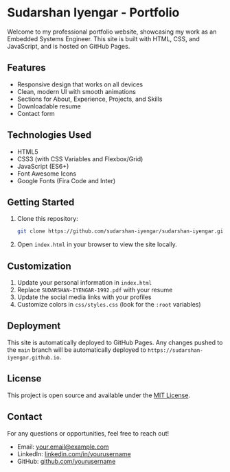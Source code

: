 # Sudarshan Iyengar - Portfolio

Welcome to my professional portfolio website, showcasing my work as an Embedded Systems Engineer. This site is built with HTML, CSS, and JavaScript, and is hosted on GitHub Pages.

## Features

- Responsive design that works on all devices
- Clean, modern UI with smooth animations
- Sections for About, Experience, Projects, and Skills
- Downloadable resume
- Contact form

## Technologies Used

- HTML5
- CSS3 (with CSS Variables and Flexbox/Grid)
- JavaScript (ES6+)
- Font Awesome Icons
- Google Fonts (Fira Code and Inter)

## Getting Started

1. Clone this repository:
   ```bash
   git clone https://github.com/sudarshan-iyengar/sudarshan-iyengar.github.io.git
   ```

2. Open `index.html` in your browser to view the site locally.

## Customization

1. Update your personal information in `index.html`
2. Replace `SUDARSHAN-IYENGAR-1992.pdf` with your resume
3. Update the social media links with your profiles
4. Customize colors in `css/styles.css` (look for the `:root` variables)

## Deployment

This site is automatically deployed to GitHub Pages. Any changes pushed to the `main` branch will be automatically deployed to `https://sudarshan-iyengar.github.io`.

## License

This project is open source and available under the [MIT License](LICENSE).

## Contact

For any questions or opportunities, feel free to reach out!

- Email: your.email@example.com
- LinkedIn: [linkedin.com/in/yourusername](https://linkedin.com/in/yourusername)
- GitHub: [github.com/yourusername](https://github.com/yourusername)

